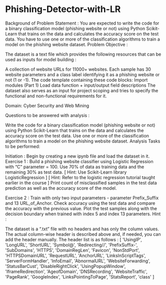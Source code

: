 # Phishing-Detector-with-LR
Background of Problem Statement :  You are expected to write the code for a binary classification model (phishing website or not) using Python Scikit-Learn that trains on the data and calculates the accuracy score on the test data. You have to use one or more of the classification algorithms to train a model on the phishing website dataset.
Problem Objective :

The dataset is a text file which provides the following resources that can be used as inputs for model building :

 A collection of website URLs for 11000+ websites. Each sample has 30 website parameters and a class label identifying it as a phishing website or not (1 or -1).
The code template containing these code blocks:
Import modules (Part 1)
Load data function + input/output field descriptions
The dataset also serves as an input for project scoping and tries to specify the functional and non-functional requirements for it.

Domain: Cyber Security and Web Mining

Questions to be answered with analysis :

Write the code for a binary classification model (phishing website or not) using Python Scikit-Learn that trains on the data and calculates the accuracy score on the test data.
Use one or more of the classification algorithms to train a model on the phishing website dataset.
Analysis Tasks to be performed:

Initiation :
Begin by creating a new ipynb file and load the dataset in it.
Exercise 1 :
Build a phishing website classifier using Logistic Regression with “C” parameter = 100. 
Use 70% of data as training data and the remaining 30% as test data.                                                                                                                                                                          [ Hint: Use Scikit-Learn library LogisticRegression ]                                                                                                                                                                                                    [ Hint: Refer to the logistic regression tutorial taught earlier in the course ]
Print count of misclassified samples in the test data prediction as well as the accuracy score of the model. 
 

Exercise 2 :
Train with only two input parameters - parameter Prefix_Suffix and 13 URL_of_Anchor.
Check accuracy using the test data and compare the accuracy with the previous value.
Plot the test samples along with the decision boundary when trained with index 5 and index 13 parameters.
Hint :

The dataset is a “.txt” file with no headers and has only the column values.
The actual column-wise header is described above and, if needed, you can add the header manually.
The header list is as follows :
[ 'UsingIP', 'LongURL', 'ShortURL', 'Symbol@', 'Redirecting//',
           'PrefixSuffix-', 'SubDomains', 'HTTPS', 'DomainRegLen', 'Favicon',
           'NonStdPort', 'HTTPSDomainURL', 'RequestURL', 'AnchorURL',
           'LinksInScriptTags', 'ServerFormHandler', 'InfoEmail', 'AbnormalURL',
           'WebsiteForwarding', 'StatusBarCust', 'DisableRightClick',
           'UsingPopupWindow', 'IframeRedirection', 'AgeofDomain',
           'DNSRecording', 'WebsiteTraffic', 'PageRank', 'GoogleIndex',
           'LinksPointingToPage', 'StatsReport', 'class' ]
